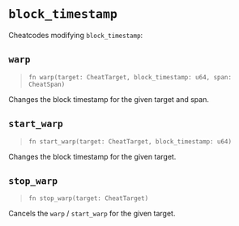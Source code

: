# `block_timestamp`

Cheatcodes modifying `block_timestamp`:

## `warp`

> `fn warp(target: CheatTarget, block_timestamp: u64, span: CheatSpan)`

Changes the block timestamp for the given target and span.

## `start_warp`
> `fn start_warp(target: CheatTarget, block_timestamp: u64)`

Changes the block timestamp for the given target.

## `stop_warp`

> `fn stop_warp(target: CheatTarget)`

Cancels the `warp` / `start_warp` for the given target.
